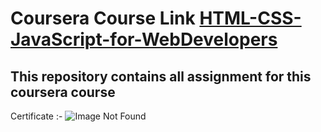 # Coursera Course Link [HTML-CSS-JavaScript-for-WebDevelopers](https://www.coursera.org/learn/html-css-javascript-for-web-developers?)
## This repository contains all assignment for this coursera course  
Certificate :- ![Image Not Found](https://abaikumar.github.io/HTML-CSS-JavaScript-for-WebDevelopers/Coursera%20Certificate.png)

